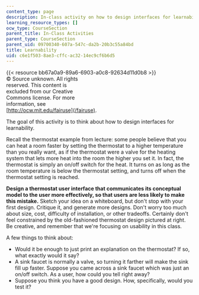 ```yaml
---
content_type: page
description: In-class activity on how to design interfaces for learnability.
learning_resource_types: []
ocw_type: CourseSection
parent_title: In-Class Activities
parent_type: CourseSection
parent_uid: 09700340-607a-547c-da2b-20b3c55a84bd
title: Learnability
uid: c6e1f503-8ae3-cffc-ac32-14ec9cf6b6d5
---
```


{{< resource bb67a0a9-89a6-6903-a0c8-92634d11d0b8 >}}  
© Source unknown. All rights  
reserved. This content is  
excluded from our Creative  
Commons license. For more  
information, see  
[http://ocw.mit.edu/fairuse](/fairuse).

The goal of this activity is to think about how to design interfaces for learnability.

Recall the thermostat example from lecture: some people believe that you can heat a room faster by setting the thermostat to a higher temperature than you really want, as if the thermostat were a valve for the heating system that lets more heat into the room the higher you set it. In fact, the thermostat is simply an on/off switch for the heat. It turns on as long as the room temperature is below the thermostat setting, and turns off when the thermostat setting is reached.

**Design a thermostat user interface that communicates its conceptual model to the user more effectively, so that users are less likely to make this mistake.** Sketch your idea on a whiteboard, but don't stop with your first design. Critique it, and generate more designs. Don't worry too much about size, cost, difficulty of installation, or other tradeoffs. Certainly don't feel constrained by the old-fashioned thermostat design pictured at right. Be creative, and remember that we're focusing on usability in this class.

A few things to think about:

*   Would it be enough to just print an explanation on the thermostat? If so, what exactly would it say?
*   A sink faucet is normally a valve, so turning it farther will make the sink fill up faster. Suppose you came across a sink faucet which was just an on/off switch. As a user, how could you tell right away?
*   Suppose you think you have a good design. How, specifically, would you test it?